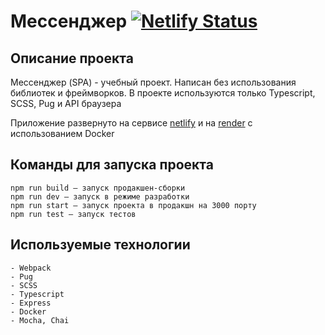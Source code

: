 #  Мессенджер [![Netlify Status](https://api.netlify.com/api/v1/badges/77e9c85e-1911-49ce-8d3b-d8732cbddee7/deploy-status)](https://app.netlify.com/sites/meek-taiyaki-afa351/deploys)

## Описание проекта

Мессенджер (SPA) - учебный проект. Написан без использования библиотек и фреймворков. В проекте используются только Typescript, SCSS, Pug и API браузера

Приложение развернуто на сервисе [netlify](https://meek-taiyaki-afa351.netlify.app)
и на [render](https://messenger-cab0.onrender.com) с использованием Docker

## Команды для запуска проекта
```
npm run build — запуск продакшен-сборки
npm run dev — запуск в режиме разработки
npm run start — запуск проекта в продакшн на 3000 порту
npm run test — запуск тестов
```

## Используемые технологии
```
- Webpack
- Pug
- SCSS
- Typescript
- Express
- Docker
- Mocha, Chai
```
